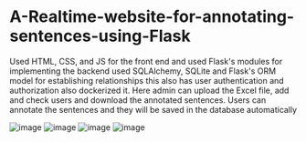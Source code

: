 # A-Realtime-website-for-annotating-sentences-using-Flask
Used HTML, CSS, and JS for the front end and used Flask's modules for implementing the backend used SQLAlchemy, SQLite and Flask's ORM model for establishing relationships this also has user authentication and authorization also dockerized it. Here admin can upload the Excel file, add and check users and download the annotated sentences. Users can annotate the sentences and they will be saved in the database automatically

![image](https://github.com/vckdinesh/A-Realtime-website-for-annotating-sentences-using-Flask/assets/99497161/89846dd2-e6c6-4469-8986-be59cad808fa)
![image](https://github.com/vckdinesh/A-Realtime-website-for-annotating-sentences-using-Flask/assets/99497161/42b3f293-fbe1-4457-b31e-55ea70a1088e)
![image](https://github.com/vckdinesh/A-Realtime-website-for-annotating-sentences-using-Flask/assets/99497161/ffb0ad8a-28e2-4586-b02d-770227603e96)
![image](https://github.com/vckdinesh/A-Realtime-website-for-annotating-sentences-using-Flask/assets/99497161/8303430b-e62e-4d2d-9949-4a0df66056e6)
